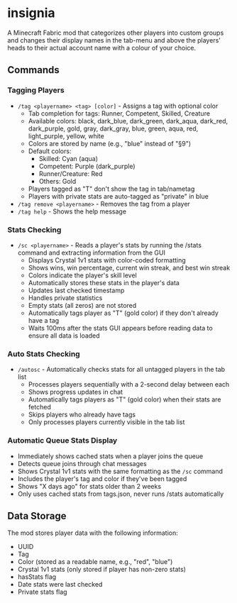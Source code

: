 # insignia
 A Minecraft Fabric mod that categorizes other players into custom groups and changes their display names in the tab-menu and above the players' heads to their actual account name with a colour of your choice.

## Commands

### Tagging Players
- `/tag <playername> <tag> [color]` - Assigns a tag with optional color
  - Tab completion for tags: Runner, Competent, Skilled, Creature
  - Available colors: black, dark_blue, dark_green, dark_aqua, dark_red, dark_purple, gold, gray, dark_gray, blue, green, aqua, red, light_purple, yellow, white
  - Colors are stored by name (e.g., "blue" instead of "§9")
  - Default colors:
    - Skilled: Cyan (aqua)
    - Competent: Purple (dark_purple)
    - Runner/Creature: Red
    - Others: Gold
  - Players tagged as "T" don't show the tag in tab/nametag
  - Players with private stats are auto-tagged as "private" in blue
- `/tag remove <playername>` - Removes the tag from a player
- `/tag help` - Shows the help message

### Stats Checking
- `/sc <playername>` - Reads a player's stats by running the /stats command and extracting information from the GUI
  - Displays Crystal 1v1 stats with color-coded formatting
  - Shows wins, win percentage, current win streak, and best win streak
  - Colors indicate the player's skill level
  - Automatically stores these stats in the player's data
  - Updates last checked timestamp
  - Handles private statistics
  - Empty stats (all zeros) are not stored
  - Automatically tags player as "T" (gold color) if they don't already have a tag
  - Waits 100ms after the stats GUI appears before reading data to ensure all data is loaded

### Auto Stats Checking
- `/autosc` - Automatically checks stats for all untagged players in the tab list
  - Processes players sequentially with a 2-second delay between each
  - Shows progress updates in chat
  - Automatically tags players as "T" (gold color) when their stats are fetched
  - Skips players who already have tags
  - Only processes players currently visible in the tab list

### Automatic Queue Stats Display
- Immediately shows cached stats when a player joins the queue
- Detects queue joins through chat messages
- Shows Crystal 1v1 stats with the same formatting as the `/sc` command
- Includes the player's tag and color if they've been tagged
- Shows "X days ago" for stats older than 2 weeks
- Only uses cached stats from tags.json, never runs /stats automatically

## Data Storage

The mod stores player data with the following information:
- UUID
- Tag
- Color (stored as a readable name, e.g., "red", "blue")
- Crystal 1v1 stats (only stored if player has non-zero stats)
- hasStats flag
- Date stats were last checked
- Private stats flag
